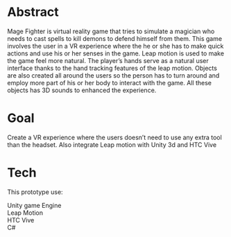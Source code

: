 # Abstract
Mage Fighter is virtual reality game that tries to simulate a magician who needs to cast spells to kill demons to defend himself from them. This game involves the user in a VR experience where the he or she has to make quick actions and use his or her senses in the game. 
Leap motion is used to make the game feel more natural. The player’s  hands serve as a natural user interface thanks to the hand tracking features of the leap motion. Objects are also created all around the users so the person has to turn around and employ more part of his or her body to interact with the game. All these objects has 3D sounds to enhanced the experience.
 
# Goal
Create a VR experience where the users doesn’t need to use any extra tool than the headset. Also integrate Leap motion with Unity 3d and HTC Vive

# Tech
This prototype use:

Unity game Engine <br/>
Leap Motion <br/>
HTC Vive <br/>
C# <br/>

